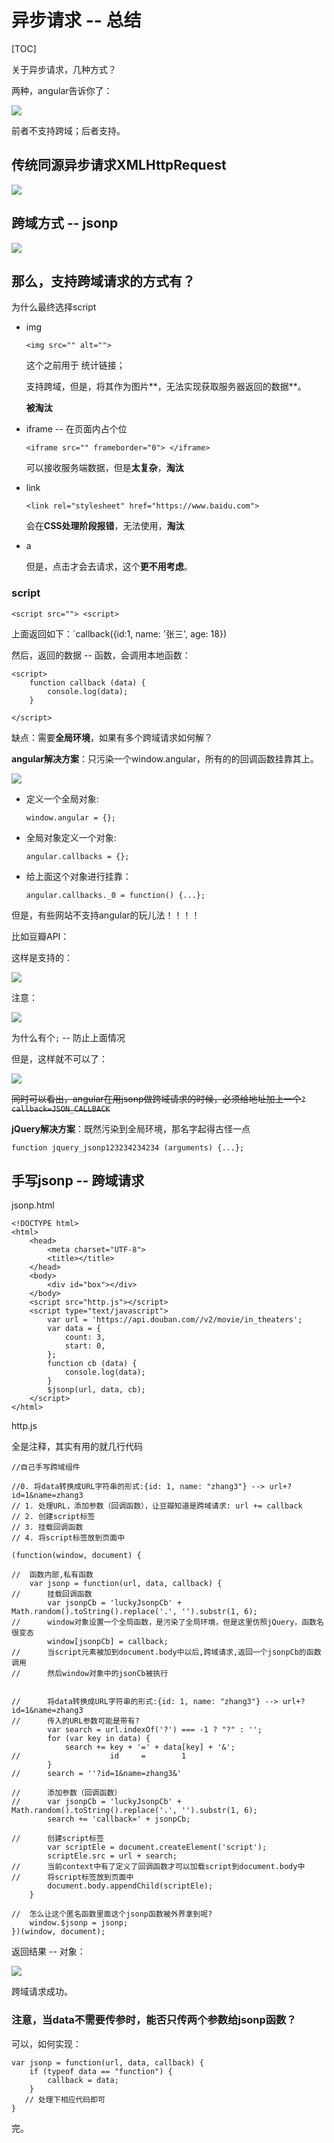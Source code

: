 # 异步请求 -- 总结

[TOC]

关于异步请求，几种方式？

两种，angular告诉你了：

![](http://i2.muimg.com/567571/cb6259b08374be6b.png)

前者不支持跨域；后者支持。

## 传统同源异步请求XMLHttpRequest

![](http://i1.piimg.com/567571/0fbbe253780e12c0.png)

## 跨域方式 -- jsonp

![](http://i1.piimg.com/567571/7b3e7cfe24182786.png)

## 那么，支持跨域请求的方式有？

为什么最终选择script

- img
    
    `<img src="" alt="">`

    这个之前用于 统计链接；
    
    支持跨域，但是，将其作为图片**，无法实现获取服务器返回的数据**。
    
    **被淘汰**

- iframe -- 在页面内占个位
    
    `<iframe src="" frameborder="0"> </iframe>`    

    可以接收服务端数据，但是**太复杂**，**淘汰**

- link
    
    `<link rel="stylesheet" href="https://www.baidu.com">`    

    会在**CSS处理阶段报错**，无法使用，**淘汰**

- a

    但是，点击才会去请求，这个**更不用考虑**。

### script
    
`<script src=""> <script>`

上面返回如下：`callback({id:1, name: '张三', age: 18})

然后，返回的数据 -- 函数，会调用本地函数：

```
<script>
    function callback (data) {
        console.log(data);
    }
    
</script>
```

缺点：需要**全局环境**，如果有多个跨域请求如何解？

**angular解决方案**：只污染一个window.angular，所有的的回调函数挂靠其上。

![](http://on9plnnvl.bkt.clouddn.com/17-4-1/3255189-file_1491053633941_15ac8.png)

- 定义一个全局对象: 
    
    `window.angular = {};`
    
- 全局对象定义一个对象: 

    `angular.callbacks = {};`
    
- 给上面这个对象进行挂靠：

    `angular.callbacks._0 = function() {...};`

但是，有些网站不支持angular的玩儿法！！！！

比如豆瓣API：

这样是支持的：

![](http://on9plnnvl.bkt.clouddn.com/17-4-1/84632984-file_1491054910219_8dd5.png)

注意：

![](http://on9plnnvl.bkt.clouddn.com/17-4-1/6082079-file_1491053421942_bbbf.png)

为什么有个`;` -- 防止上面情况

但是，这样就不可以了：

![](http://on9plnnvl.bkt.clouddn.com/17-4-1/19464237-file_1491053758004_4011.png)

~~同时可以看出，angular在用jsonp做跨域请求的时候，必须给地址加上一个`?callback=JSON_CALLBACK`~~

**jQuery解决方案**：既然污染到全局环境，那名字起得古怪一点

```
function jquery_jsonp123234234234 (arguments) {...};
```
    
## 手写jsonp -- 跨域请求


jsonp.html

```
<!DOCTYPE html>
<html>
	<head>
		<meta charset="UTF-8">
		<title></title>
	</head>
	<body>
		<div id="box"></div>
	</body>
	<script src="http.js"></script>
	<script type="text/javascript">
		var url = 'https://api.douban.com//v2/movie/in_theaters';
		var data = {
			count: 3,
			start: 0,
		};
		function cb (data) {
			console.log(data);
		}
		$jsonp(url, data, cb);
	</script>
</html>
```

http.js

全是注释，其实有用的就几行代码


```
//自己手写跨域组件

//0. 将data转换成URL字符串的形式:{id: 1, name: "zhang3"} --> url+?id=1&name=zhang3
// 1. 处理URL，添加参数（回调函数），让豆瓣知道是跨域请求: url += callback
// 2. 创建script标签
// 3. 挂载回调函数
// 4. 将script标签放到页面中

(function(window, document) {
	
//	函数内部,私有函数
	var jsonp = function(url, data, callback) {
//		挂载回调函数
		var jsonpCb = 'luckyJsonpCb' + Math.random().toString().replace('.', '').substr(1, 6);
//		window对象设置一个全局函数，是污染了全局环境，但是这里仿照jQuery，函数名很变态 
		window[jsonpCb] = callback;
//		当script元素被加到document.body中以后,跨域请求,返回一个jsonpCb的函数调用
//		然后window对象中的jsonCb被执行
		
		
//		将data转换成URL字符串的形式:{id: 1, name: "zhang3"} --> url+?id=1&name=zhang3
//		传入的URL参数可能是带有?
		var search = url.indexOf('?') === -1 ? "?" : '';
		for (var key in data) {
			search += key + '=' + data[key] + '&';
//					  id     =        1
		}
//		search = ''?id=1&name=zhang3&'

//		添加参数（回调函数）
//		var jsonpCb = 'luckyJsonpCb' + Math.random().toString().replace('.', '').substr(1, 6);
		search += 'callback=' + jsonpCb;
		
//		创建script标签
		var scriptEle = document.createElement('script');
		scriptEle.src = url + search;
//		当前context中有了定义了回调函数才可以加载script到document.body中
//		将script标签放到页面中
		document.body.appendChild(scriptEle);
	}
	
//	怎么让这个匿名函数里面这个jsonp函数被外界拿到呢?
    window.$jsonp = jsonp;
})(window, document);

```

返回结果 -- 对象：

![](http://on9plnnvl.bkt.clouddn.com/17-4-2/65408712-file_1491099664141_1e4b.png)

跨域请求成功。

### 注意，当data不需要传参时，能否只传两个参数给jsonp函数？

可以，如何实现：

```
var jsonp = function(url, data, callback) {
    if (typeof data == "function") {
        callback = data;
    }
   // 处理下相应代码即可
}
```

完。